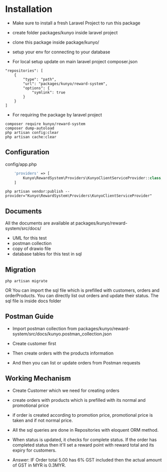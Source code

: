 # Installation
- Make sure to install a fresh Laravel Project to run this package
- create folder packages/kunyo inside laravel project
- clone this package inside package/kunyo/
- setup your env for connecting to your database

- For local setup update on main laravel project composer.json
```
"repositories": [
    {
        "type": "path",
        "url": "packages/kunyo/reward-system",
        "options": {
            "symlink": true
        }
    }
]
```

- For requiring the package by laravel project
```
composer require kunyo/reward-system
composer dump-autoload
php artisan config:clear
php artisan cache:clear
```

## Configuration
config/app.php
```php
    'providers' => [
        Kunyo\RewardSystem\Providers\KunyoClientServiceProvider::class,
    ]
```

```
php artisan vendor:publish --provider="Kunyo\RewardSystem\Providers\KunyoClientServiceProvider"
```

## Documents
All the documents are available at packages/kunyo/reward-system/src/docs/
- UML for this test
- postman collection
- copy of drawio file
- database tables for this test in sql


## Migration
```
php artisan migrate
```

OR
You can import the sql file which is prefilled with customers, orders and orderProducts. You can directly list out orders and update their status. The sql file is inside docs folder

## Postman Guide
- Import postman collection from packages/kunyo/reward-system/src/docs/kunyo.postman_collection.json
- Create customer first
- Then create orders with the products information

- And then you can list or update orders from Postman requests


## Working Mechanism
- Create Customer which we need for creating orders
- create orders with products which is prefilled with its normal and promotional price
- if order is created according to promotion price, promotional price is taken and if not normal price.
- All the sql queries are done in Repositories with eloquent ORM method.
- When status is updated, it checks for complete status. If the order has completed status then it'll set a reward point with reward total and its expiry for customers.

- Answer: IF Order total 5.00 has 6% GST included then the actual amount of GST in MYR is 0.3MYR.

